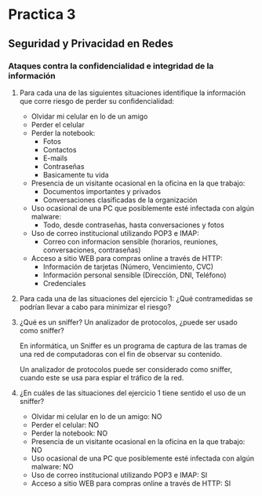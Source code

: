 # Practica 3

## Seguridad y Privacidad en Redes

### Ataques contra la confidencialidad e integridad de la información

1. Para cada una de las siguientes situaciones identifique la información que corre riesgo de
   perder su confidencialidad:
   - Olvidar mi celular en lo de un amigo
   - Perder el celular
   - Perder la notebook:
     - Fotos
     - Contactos
     - E-mails
     - Contraseñas
     - Basicamente tu vida
   - Presencia de un visitante ocasional en la oficina en la que trabajo:
     - Documentos importantes y privados
     - Conversaciones clasificadas de la organización
   - Uso ocasional de una PC que posiblemente esté infectada con algún malware:
     - Todo, desde contraseñas, hasta conversaciones y fotos
   - Uso de correo institucional utilizando POP3 e IMAP: 
     - Correo con informacion sensible (horarios, reuniones, conversaciones, contraseñas)
   - Acceso a sitio WEB para compras online a través de HTTP: 
     - Información de tarjetas (Número, Vencimiento, CVC)
     - Información personal sensible (Dirección, DNI, Teléfono)
     - Credenciales

2. Para cada una de las situaciones del ejercicio 1: ¿Qué contramedidas se podrían llevar a cabo para minimizar el riesgo?

3. ¿Qué es un sniffer? Un analizador de protocolos, ¿puede ser usado como sniffer?

   En informática, un Sniffer es un programa de captura de las tramas de una red de computadoras con el fin de observar su contenido.

   Un analizador de protocolos puede ser considerado como sniffer, cuando este se usa para espiar el tráfico de la red.

4. ¿En cuáles de las situaciones del ejercicio 1 tiene sentido el uso de un sniffer?
   - Olvidar mi celular en lo de un amigo: NO
   - Perder el celular: NO
   - Perder la notebook: NO
   - Presencia de un visitante ocasional en la oficina en la que trabajo: NO
   - Uso ocasional de una PC que posiblemente esté infectada con algún malware: NO
   - Uso de correo institucional utilizando POP3 e IMAP: SI
   - Acceso a sitio WEB para compras online a través de HTTP: SI 
